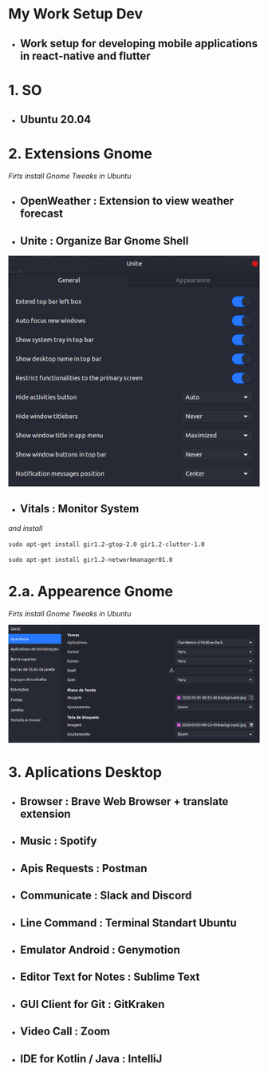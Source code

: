 # My Work Setup Dev

- ## Work setup for developing mobile applications in react-native and flutter

# 1. SO

- ## **Ubuntu 20.04**

# 2. Extensions Gnome
*Firts install Gnome Tweaks in Ubuntu*

- ## **OpenWeather** : Extension to view weather forecast

- ## **Unite** : Organize Bar Gnome Shell
![alt text](configUnite.png "Config Unite")

- ## **Vitals** : Monitor System
*and install*

`sudo apt-get install gir1.2-gtop-2.0 gir1.2-clutter-1.0`

`sudo apt-get install gir1.2-networkmanager01.0`

# 2.a. Appearence Gnome
*Firts install Gnome Tweaks in Ubuntu*

![alt text](appearence.png "Appearence Configs")


# 3. Aplications Desktop

- ## **Browser** : Brave Web Browser + translate extension

- ## **Music** : Spotify

- ## **Apis Requests** : Postman

- ## **Communicate** : Slack and Discord

- ## **Line Command** : Terminal Standart Ubuntu

- ## **Emulator Android** : Genymotion

- ## **Editor Text for Notes** : Sublime Text

- ## **GUI Client for Git** : GitKraken

- ## **Video Call** : Zoom

- ## **IDE for Kotlin / Java** : IntelliJ